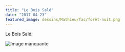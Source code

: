```yaml
---
title: "Le Bois Salé"
date: "2017-04-23"
featured_image: dessins/Mathieu/fac/forêt-nuit.png
---
```


Le Bois Salé.

![Image manquante](dessins/Mathieu/fac/forêt-nuit.png)
